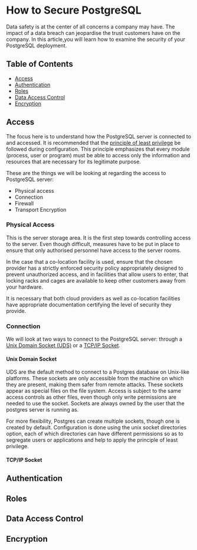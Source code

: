 # How to Secure PostgreSQL

Data safety is at the center of all concerns a company may have. The impact of a data breach can jeopardise the trust customers have on the company. In this article,you will learn how to examine the security of your PostgreSQL deployment.

## Table of Contents

- [Access](#access)
- [Authentication](#authentication)
- [Roles](#roles)
- [Data Access Control](#data-access-control)
- [Encryption](#encryption)


## Access

The focus here is to understand how the PostgreSQL server is connected to and accessed. It is recommended that the [principle of least privilege](https://en.wikipedia.org/wiki/Principle_of_least_privilege) be followed during configuration. This principle emphasizes that every module (process, user or program) must be able to access only the information and resources that are necessary for its legitimate purpose. 

These are the things we will be looking at regarding the access to PostgreSQL server:

- Physical access
- Connection
- Firewall
- Transport Encryption


### Physical Access

This is the server storage area. It is the first step towards controlling access to the server. Even though difficult, measures have to be put in place to ensure that only authorised personnel have access to the server rooms.

In the case that a co-location facility is used, ensure that the chosen provider has a strictly enforced security policy appropriately designed to prevent unauthorized access, and in facilities that allow users to enter, that locking racks and cages are available to keep other customers away from your hardware.

It is necessary that both cloud providers as well as co-location facilities have appropriate documentation certifying the level of security they provide.

### Connection

We will look at two ways to connect to the PostgreSQL server: through a [Unix Domain Socket (UDS)](#unix-domain-socket) or a [TCP/IP Socket](#tcpip-socket).

#### Unix Domain Socket

UDS are the default method to connect to a Postgres database on Unix-like platforms. These sockets are only accessible from the machine on which they are present, making them safer from remote attacks. These sockets appear as special files on the file system. Access is subject to the same access controls as other files, even though only write permissions are needed to use the socket. Sockets are always owned by the user that the postgres server is running as.

For more flexibility, Postgres can create multiple sockets, though one is created by default. Configuration is done using the unix socket directories option, each of which directories can have different permissions so as to segregate users or applications and help to apply the principle of least privilege.

#### TCP/IP Socket



## Authentication


## Roles


## Data Access Control


## Encryption

